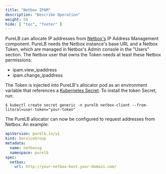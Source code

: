 ```yaml
---
title: "Netbox IPAM"
description: "Describe Operation"
weight: 50
hide: [ "toc", "footer" ]
---
```


PureLB can allocate IP addresses from [Netbox's](https://netbox.readthedocs.io/en/stable/) IP Address Management component. PureLB needs the Netbox instance's base URL and a Netbox Token, which are managed in Netbox's Admin console in the "Users" section. The Netbox user that owns the Token needs at least these Netbox permissions:

  * ipam.view_ipaddress
  * ipam.change_ipaddress

The Token is injected into PureLB's allocator pod as an environment variable that references a [Kubernetes Secret](https://kubernetes.io/docs/concepts/configuration/secret/). To install the token Secret, run:

```plaintext
$ kubectl create secret generic -n purelb netbox-client --from-literal=user-token="your-token"
```

The PureLB allocator can now be configured to request addresses from Netbox. An example:

```yaml
apiVersion: purelb.io/v1
kind: ServiceGroup
metadata:
  name: netboxsg
  namespace: purelb
spec:
  netbox:
    url: http://your-netbox-host.your-domain.com/
```
